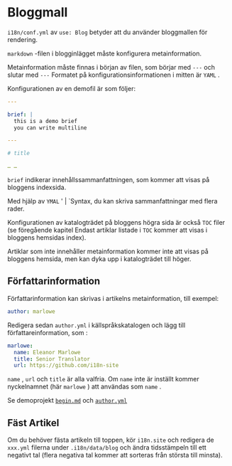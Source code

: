 # Bloggmall

`i18n/conf.yml` av `use: Blog` betyder att du använder bloggmallen för rendering.

`markdown` -filen i blogginlägget måste konfigurera metainformation.

Metainformation måste finnas i början av filen, som börjar med `---` och slutar med `---` Formatet på konfigurationsinformationen i mitten är `YAML` .

Konfigurationen av en demofil är som följer:

```yml
---

brief: |
  this is a demo brief
  you can write multiline

---

# title

… …
```

`brief` indikerar innehållssammanfattningen, som kommer att visas på bloggens indexsida.

Med hjälp av `YMAL` ' | `Syntax, du kan skriva sammanfattningar med flera rader.

Konfigurationen av katalogträdet på bloggens högra sida är också `TOC` filer (se föregående kapitel Endast artiklar listade i `TOC` kommer att visas i bloggens hemsidas index).

Artiklar som inte innehåller metainformation kommer inte att visas på bloggens hemsida, men kan dyka upp i katalogträdet till höger.

## Författarinformation

Författarinformation kan skrivas i artikelns metainformation, till exempel:

```yml
author: marlowe
```

Redigera sedan `author.yml` i källspråkskatalogen och lägg till författareinformation, som :

```yml
marlowe:
  name: Eleanor Marlowe
  title: Senior Translator
  url: https://github.com/i18n-site
```

`name` , `url` och `title` är alla valfria. Om `name` inte är inställt kommer nyckelnamnet (här `marlowe` ) att användas som `name` .

Se demoprojekt [`begin.md`](https://github.com/i18n-site/demo.i18n.site/blob/main/en/blog/news/begin.md?plain=1) och [`author.yml`](https://github.com/i18n-site/demo.i18n.site/blob/main/en/author.yml)

## Fäst Artikel

Om du behöver fästa artikeln till toppen, kör `i18n.site` och redigera de `xxx.yml` filerna under `.i18n/data/blog` och ändra tidsstämpeln till ett negativt tal (flera negativa tal kommer att sorteras från största till minsta).